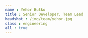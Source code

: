 ```yaml
---
name : Yehor Butko
title : Senior Developer, Team Lead
headshot : /img/team/yehor.jpg
class : engineering
all : true
---
```

